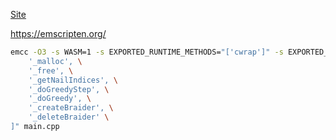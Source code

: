[Site](https://uncomfy.github.io/braiderv1)

https://emscripten.org/
```bash
emcc -O3 -s WASM=1 -s EXPORTED_RUNTIME_METHODS="['cwrap']" -s EXPORTED_FUNCTIONS="[ \
    '_malloc', \
    '_free', \
    '_getNailIndices', \
    '_doGreedyStep', \
    '_doGreedy', \
    '_createBraider', \
    '_deleteBraider' \
]" main.cpp
```

